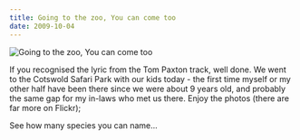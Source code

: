 ```yaml
---
title: Going to the zoo, You can come too
date: 2009-10-04
---
```


![Going to the zoo, You can come too](https://source.unsplash.com/Pll7AP6NFpY/1600x900)

If you recognised the lyric from the Tom Paxton track, well done. We went to the Cotswold Safari Park with our kids today - the first time myself or my other half have been there since we were about 9 years old, and probably the same gap for my in-laws who met us there. Enjoy the photos (there are far more on Flickr);

See how many species you can name...